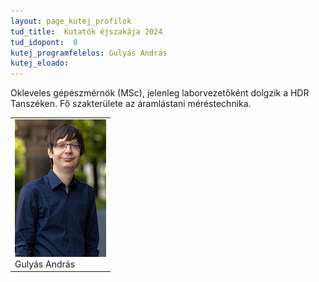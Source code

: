 ```yaml
---
layout: page_kutej_profilok
tud_title:  Kutatók éjszakája 2024
tud_idopont:  0
kutej_programfelelos: Gulyás András
kutej_eloado: 
---
```


Okleveles gépészmérnök (MSc), jelenleg laborvezetőként dolgzik a HDR Tanszéken. Fő szakterülete az áramlástani méréstechnika. 

 <table class="picture">
<tr>
<td>

<div class="gallery">
    <img src="images/Gulyas_Andras.png" max-width="250" max-height="200">
  <div class="desc">Gulyás András</div>
</div>

</td>
</tr>
</table>
